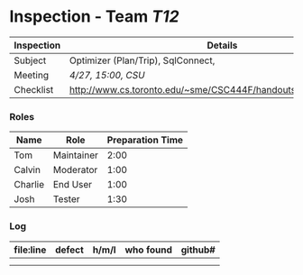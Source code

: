 # Inspection - Team *T12* 
 
Inspection | Details
----- | -----
Subject | Optimizer (Plan/Trip), SqlConnect, 
Meeting | *4/27, 15:00, CSU*
Checklist | http://www.cs.toronto.edu/~sme/CSC444F/handouts/java_checklist.pdf

### Roles
Name | Role | Preparation Time
---- | ---- | ----
Tom | Maintainer | 2:00
Calvin | Moderator | 1:00
Charlie | End User | 1:00
Josh | Tester | 1:30

### Log
file:line | defect | h/m/l | who found | github# 
--- | --- |:---:|:---:| ---
 | | | |
 | | | |
 
